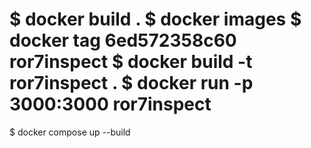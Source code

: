 $ docker build .
$ docker images
$ docker tag 6ed572358c60 ror7inspect
$ docker build -t ror7inspect .
$ docker run -p 3000:3000 ror7inspect
===============================
$ docker compose up --build
